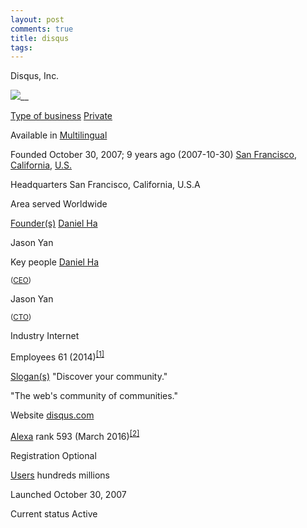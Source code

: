 ```yaml
---
layout: post
comments: true
title: disqus
tags: 
---
```

Disqus, Inc.

![](https://upload.wikimedia.org/wikipedia/commons/thumb/a/a3/Disqus_logo_official_-_white_on_blue_background.png/400px-Disqus_logo_official_-_white_on_blue_background.png)__
		[](http://www.pinterest.com/pin/create/button/?url=http%3A%2F%2Fwww.wikiwand.com%2Fen%2FDisqus&media=%2F%2Fupload.wikimedia.org%2Fwikipedia%2Fcommons%2Fthumb%2Fa%2Fa3%2FDisqus_logo_official_-_white_on_blue_background.png%2F400px-Disqus_logo_official_-_white_on_blue_background.png&description=From%20Wikiwand:%20)

[Type of business](https://www.wikiwand.com/en/Types_of_business_entity)
[Private](https://www.wikiwand.com/en/Privately_held_company "Privately held company")

Available in
[Multilingual](https://www.wikiwand.com/en/Multilingualism "Multilingualism")

Founded
October 30, 2007; 9 years ago (2007-10-30)
[San Francisco](https://www.wikiwand.com/en/San_Francisco), [California](https://www.wikiwand.com/en/California "California"), [U.S.](https://www.wikiwand.com/en/United_States "United States")

Headquarters
San Francisco, California, U.S.A

Area served
Worldwide

[Founder(s)](https://www.wikiwand.com/en/Entrepreneurship "Entrepreneurship")
[Daniel Ha](https://www.wikiwand.com/en/Daniel_Ha)

Jason Yan

Key people
[Daniel Ha](https://www.wikiwand.com/en/Daniel_Ha "Daniel Ha")

<small>(<a href="/en/Chief_executive_officer" title="Chief executive officer" class="int-link">CEO</a>)</small>

Jason Yan

<small>(<a href="/en/Chief_technology_officer" title="Chief technology officer" class="int-link">CTO</a>)</small>

Industry
Internet

Employees
61 (2014)<sup id="cite_ref-1" class="reference">[[1]](https://www.wikiwand.com/en/Disqus#citenote1)</sup>

[Slogan(s)](https://www.wikiwand.com/en/Slogan "Slogan")
"Discover your community."

"The web's community of communities."

Website
[disqus.com](http://disqus.com/)

[Alexa](https://www.wikiwand.com/en/Alexa_Internet "Alexa Internet") rank
593 (March 2016<sup class="plainlinks noprint asof-tag update" style="display:none;">[[update]](https://en.wikipedia.org/w/index.php?title=Disqus&action=edit)</sup>)<sup id="cite_ref-alexa_2-0" class="reference">[[2]](https://www.wikiwand.com/en/Disqus#citenotealexa2)</sup>

Registration
Optional

[Users](https://www.wikiwand.com/en/Registered_user "Registered user")
hundreds millions

Launched
October 30, 2007

Current status
Active

